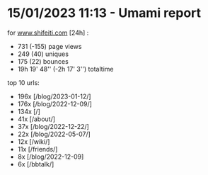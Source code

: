 # 15/01/2023 11:13 - Umami report
for www.shifeiti.com [24h] :

 - 731 (-155) page views
 - 249 (40) uniques
 - 175 (22) bounces
 - 19h 19' 48'' (-2h 17' 3'') totaltime


top 10 urls:
 - 196x [/blog/2023-01-12/]
 - 176x [/blog/2022-12-09/]
 - 134x [/]
 - 41x [/about/]
 - 37x [/blog/2022-12-22/]
 - 22x [/blog/2022-05-07/]
 - 12x [/wiki/]
 - 11x [/friends/]
 - 8x [/blog/2022-12-09]
 - 6x [/bbtalk/]


